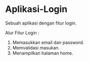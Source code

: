 # Aplikasi-Login
Sebuah aplikasi dengan fitur login.

Alur Fitur Login :

1. Memasukkan email dan password.
2. Memvalidasi masukan.
3. Menampilkan halaman home.

